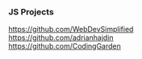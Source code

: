 ### JS Projects  
  
https://github.com/WebDevSimplified  
https://github.com/adrianhajdin  
https://github.com/CodingGarden  
  
